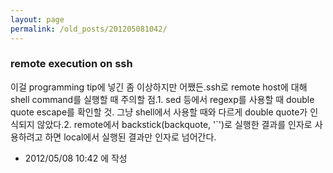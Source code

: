 ```yaml
---
layout: page
permalink: /old_posts/201205081042/
---
```


### remote execution on ssh


이걸 programming tip에 넣긴 좀 이상하지만 어쨌든.ssh로 remote host에 대해 shell command를 실행할 때 주의할 점.1. sed 등에서 regexp를 사용할 때 double quote escape를 확인할 것. 그냥 shell에서 사용할 때와 다르게 double quote가 인식되지 않았다.2. remote에서 backstick(backquote, '`')로 실행한 결과를 인자로 사용하려고 하면 local에서 실행된 결과만 인자로 넘어간다.




- 2012/05/08 10:42 에 작성
